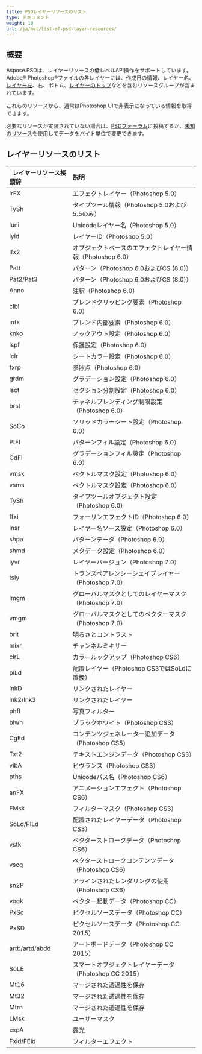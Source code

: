 ```yaml
---
title: PSDレイヤーリソースのリスト
type: ドキュメント
weight: 10
url: /ja/net/list-of-psd-layer-resources/
---
```


## **概要**
Aspose.PSDは、レイヤーリソースの低レベルAPI操作をサポートしています。Adobe® Photoshop®ファイルの各レイヤーには、作成日の情報、レイヤー名、[レイヤー左](https://reference.aspose.com/psd/net/aspose.psd.fileformats.psd.layers/layer/properties/left)、右、ボトム、[レイヤーのトップ](https://reference.aspose.com/psd/net/aspose.psd.fileformats.psd.layers/layer/properties/top)などを含むリソースグループが含まれています。

これらのリソースから、通常はPhotoshop UIで非表示になっている情報を取得できます。

必要なリソースが実装されていない場合は、[PSDフォーラム](https://forum.aspose.com/c/psd)に投稿するか、[未知のリソース](https://reference.aspose.com/psd/net/aspose.psd.fileformats.psd.layers.layerresources/unknownresource)を使用してデータをバイト単位で変更できます。

## **レイヤーリソースのリスト**

|` `**レイヤーリソース接頭辞**|**説明**|
| :- | :- |
|lrFX|エフェクトレイヤー（Photoshop 5.0）|
|TySh|タイプツール情報（Photoshop 5.0および5.5のみ）|
|luni|Unicodeレイヤー名（Photoshop 5.0）|
|lyid|レイヤーID（Photoshop 5.0）|
|lfx2|オブジェクトベースのエフェクトレイヤー情報（Photoshop 6.0）|
|Patt|パターン（Photoshop 6.0およびCS (8.0)）|
|Pat2/Pat3|パターン（Photoshop 6.0およびCS (8.0)）|
|Anno|注釈（Photoshop 6.0）|
|clbl|ブレンドクリッピング要素（Photoshop 6.0）|
|infx|ブレンド内部要素（Photoshop 6.0）|
|knko|ノックアウト設定（Photoshop 6.0）|
|lspf|保護設定（Photoshop 6.0）|
|lclr|シートカラー設定（Photoshop 6.0）|
|fxrp|参照点（Photoshop 6.0）|
|grdm|グラデーション設定（Photoshop 6.0）|
|lsct|セクション分割設定（Photoshop 6.0）|
|brst|チャネルブレンディング制限設定（Photoshop 6.0）|
|SoCo|ソリッドカラーシート設定（Photoshop 6.0）|
|PtFl|パターンフィル設定（Photoshop 6.0）|
|GdFl|グラデーションフィル設定（Photoshop 6.0）|
|vmsk|ベクトルマスク設定（Photoshop 6.0）|
|vsms|ベクトルマスク設定（Photoshop 6.0）|
|TySh|タイプツールオブジェクト設定（Photoshop 6.0）|
|ffxi|フォーリンエフェクトID（Photoshop 6.0）|
|lnsr|レイヤー名ソース設定（Photoshop 6.0）|
|shpa|パターンデータ（Photoshop 6.0）|
|shmd|メタデータ設定（Photoshop 6.0）|
|lyvr|レイヤーバージョン（Photoshop 7.0）|
|tsly|トランスペアレンシーシェイプレイヤー（Photoshop 7.0）|
|lmgm|グローバルマスクとしてのレイヤーマスク（Photoshop 7.0）|
|vmgm|グローバルマスクとしてのベクターマスク（Photoshop 7.0）|
|brit|明るさとコントラスト|
|mixr|チャンネルミキサー|
|clrL|カラールックアップ（Photoshop CS6）|
|plLd|配置レイヤー（Photoshop CS3ではSoLdに置換）|
|lnkD|リンクされたレイヤー|
|lnk2/lnk3|リンクされたレイヤー|
|phfl|写真フィルター|
|blwh|ブラックホワイト（Photoshop CS3）|
|CgEd|コンテンツジェネレーター追加データ（Photoshop CS5）|
|Txt2|テキストエンジンデータ（Photoshop CS3）|
|vibA|ビヴランス（Photoshop CS3）|
|pths|Unicodeパス名（Photoshop CS6）|
|anFX|アニメーションエフェクト（Photoshop CS6）|
|FMsk|フィルターマスク（Photoshop CS3）|
|SoLd/PILd|配置されたレイヤーデータ（Photoshop CS3）|
|vstk|ベクターストロークデータ（Photoshop CS6）|
|vscg|ベクターストロークコンテンツデータ（Photoshop CS6）|
|sn2P|アラインされたレンダリングの使用（Photoshop CS6）|
|vogk|ベクター起動データ（Photoshop CC）|
|PxSc|ピクセルソースデータ（Photoshop CC）|
|PxSD|ピクセルソースデータ（Photoshop CC 2015）|
|artb/artd/abdd|アートボードデータ（Photoshop CC 2015）|
|SoLE|スマートオブジェクトレイヤーデータ（Photoshop CC 2015）|
|Mt16|マージされた透過性を保存|
|Mt32|マージされた透過性を保存|
|Mtrn|マージされた透過性を保存|
|LMsk|ユーザーマスク|
|expA|露光|
|Fxid/FEid|フィルターエフェクト|
